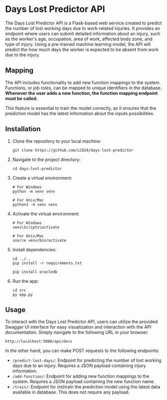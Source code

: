 # Days Lost Predictor API

The Days Lost Predictor API is a Flask-based web service created to predict the number of lost working days due to work-related injuries. It provides an endpoint where users can submit detailed information about an injury, such as the worker's age, occupation, area of work, affected body zone, and type of injury. Using a pre-trained machine learning model, the API will predict the how much days the worker is expected to be absent from work due to the injury.

## Mapping
The API includes functionality to add new function mappings to the system. Functions, or job roles, can be mapped to unique identifiers in the database. **Whenever the user adds a new function, the function mapping endpoint must be called.**

This feature is essential to train the model correctly, as it ensures that the prediction model has the latest information about the inputs possibilities.

## Installation

1. Clone the repository to your local machine:

    ```
    git clone https://github.com/LCD24/days-lost-predictor
    ```

2. Navigate to the project directory:

    ```
    cd days-lost-predictor
    ```

3. Create a virtual environment:

    ```
    # For Windows
    python -m venv venv

    # For Unix/Mac
    python3 -m venv venv
    ```

4. Activate the virtual environment:

    ```
    # For Windows
    venv\Scripts\activate

    # For Unix/Mac
    source venv/bin/activate
    ```

5. Install dependencies:

    ```
    cd ../..
    pip install -r requirements.txt
    ```
    ```
    pip install oracledb
    ```

6. Run the app:

    ```
    cd src
    py app.py
    ```

## Usage

To interact with the Days Lost Predictor API, users can utilize the provided Swagger UI interface for easy visualization and interaction with the API documentation. Simply navigate to the following URL in your browser:

```
http://localhost:5000/api/docs
```

In the other hand, you can make POST requests to the following endpoints:

- `/predict-lost-days/`: Endpoint for predicting the number of lost working days due to an injury. Requires a JSON payload containing injury information.
- `/add-function/`: Endpoint for adding new function mappings to the system. Requires a JSON payload containing the new function name.
- `/train/`: Endpoint for (re)train the prediction model using the latest data available in database. This does not require any payload.